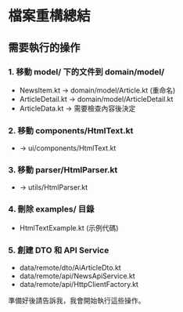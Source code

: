 # 檔案重構總結

## 需要執行的操作

### 1. 移動 model/ 下的文件到 domain/model/
- NewsItem.kt → domain/model/Article.kt (重命名)
- ArticleDetail.kt → domain/model/ArticleDetail.kt
- ArticleData.kt → 需要檢查內容後決定

### 2. 移動 components/HtmlText.kt
- → ui/components/HtmlText.kt

### 3. 移動 parser/HtmlParser.kt  
- → utils/HtmlParser.kt

### 4. 刪除 examples/ 目錄
- HtmlTextExample.kt (示例代碼)

### 5. 創建 DTO 和 API Service
- data/remote/dto/AiArticleDto.kt
- data/remote/api/NewsApiService.kt
- data/remote/api/HttpClientFactory.kt

準備好後請告訴我，我會開始執行這些操作。
